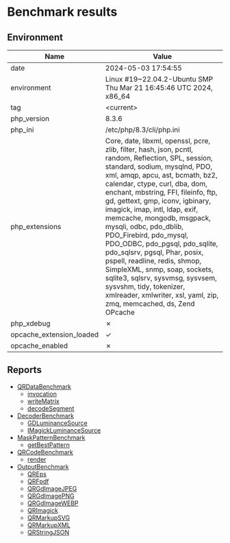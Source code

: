 # Benchmark results

## Environment

| Name | Value |
|------|-------|
| date | 2024-05-03 17:54:55 |
| environment | Linux #19~22.04.2-Ubuntu SMP Thu Mar 21 16:45:46 UTC 2024, x86_64 |
| tag | &lt;current&gt; |
| php_version | 8.3.6 |
| php_ini | /etc/php/8.3/cli/php.ini |
| php_extensions | Core, date, libxml, openssl, pcre, zlib, filter, hash, json, pcntl, random, Reflection, SPL, session, standard, sodium, mysqlnd, PDO, xml, amqp, apcu, ast, bcmath, bz2, calendar, ctype, curl, dba, dom, enchant, mbstring, FFI, fileinfo, ftp, gd, gettext, gmp, iconv, igbinary, imagick, imap, intl, ldap, exif, memcache, mongodb, msgpack, mysqli, odbc, pdo_dblib, PDO_Firebird, pdo_mysql, PDO_ODBC, pdo_pgsql, pdo_sqlite, pdo_sqlsrv, pgsql, Phar, posix, pspell, readline, redis, shmop, SimpleXML, snmp, soap, sockets, sqlite3, sqlsrv, sysvmsg, sysvsem, sysvshm, tidy, tokenizer, xmlreader, xmlwriter, xsl, yaml, zip, zmq, memcached, ds, Zend OPcache |
| php_xdebug | ✗ |
| opcache_extension_loaded | ✓ |
| opcache_enabled | ✗ |

## Reports

- [QRDataBenchmark](./QRDataBenchmark.md)
  - [invocation](./QRDataBenchmark.md#invocation)
  - [writeMatrix](./QRDataBenchmark.md#writematrix)
  - [decodeSegment](./QRDataBenchmark.md#decodesegment)
- [DecoderBenchmark](./DecoderBenchmark.md)
  - [GDLuminanceSource](./DecoderBenchmark.md#gdluminancesource)
  - [IMagickLuminanceSource](./DecoderBenchmark.md#imagickluminancesource)
- [MaskPatternBenchmark](./MaskPatternBenchmark.md)
  - [getBestPattern](./MaskPatternBenchmark.md#getbestpattern)
- [QRCodeBenchmark](./QRCodeBenchmark.md)
  - [render](./QRCodeBenchmark.md#render)
- [OutputBenchmark](./OutputBenchmark.md)
  - [QREps](./OutputBenchmark.md#qreps)
  - [QRFpdf](./OutputBenchmark.md#qrfpdf)
  - [QRGdImageJPEG](./OutputBenchmark.md#qrgdimagejpeg)
  - [QRGdImagePNG](./OutputBenchmark.md#qrgdimagepng)
  - [QRGdImageWEBP](./OutputBenchmark.md#qrgdimagewebp)
  - [QRImagick](./OutputBenchmark.md#qrimagick)
  - [QRMarkupSVG](./OutputBenchmark.md#qrmarkupsvg)
  - [QRMarkupXML](./OutputBenchmark.md#qrmarkupxml)
  - [QRStringJSON](./OutputBenchmark.md#qrstringjson)